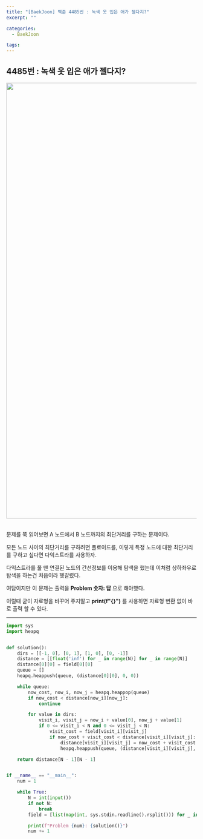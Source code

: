 ```yaml
---
title: "[BaekJoon] 백준 4485번 : 녹색 옷 입은 애가 젤다지?"
excerpt: ""

categories:
  - BaekJoon

tags:
---
```


## 4485번 : 녹색 옷 입은 애가 젤다지?

<center><img width="1150" alt="" src="https://user-images.githubusercontent.com/54533309/110912436-47819480-8357-11eb-9591-0a9ba12730c0.png">
</center>




<br>

문제를 쭉 읽어보면 A 노드에서 B 노드까지의 최단거리를 구하는 문제이다.

모든 노드 사이의 최단거리를 구하려면 플로이드를, 이렇게 특정 노드에 대한 최단거리를 구하고 싶다면 다익스트라를 사용하자.

다익스트라를 풀 땐 연결된 노드의 간선정보를 이용해 탐색을 했는데 이처럼 상하좌우로 탐색을 하는건 처음이라 헷갈렸다.

여담이지만 이 문제는 출력을 **Problem 숫자: 답** 으로 해야했다.

이럴때 굳이 자료형을 바꾸어 주지말고 **print(f"{}")** 를 사용하면 자료형 변환 없이 바로 출력 할 수 있다. 

---

```python
import sys
import heapq


def solution():
    dirs = [[-1, 0], [0, 1], [1, 0], [0, -1]]
    distance = [[float('inf') for _ in range(N)] for _ in range(N)]
    distance[0][0] = field[0][0]
    queue = []
    heapq.heappush(queue, (distance[0][0], 0, 0))

    while queue:
        now_cost, now_i, now_j = heapq.heappop(queue)
        if now_cost < distance[now_i][now_j]:
            continue

        for value in dirs:
            visit_i, visit_j = now_i + value[0], now_j + value[1]
            if 0 <= visit_i < N and 0 <= visit_j < N:
                visit_cost = field[visit_i][visit_j]
                if now_cost + visit_cost < distance[visit_i][visit_j]:
                    distance[visit_i][visit_j] = now_cost + visit_cost
                    heapq.heappush(queue, (distance[visit_i][visit_j], visit_i, visit_j))

    return distance[N - 1][N - 1]


if __name__ == "__main__":
    num = 1

    while True:
        N = int(input())
        if not N:
            break
        field = [list(map(int, sys.stdin.readline().rsplit())) for _ in range(N)]

        print(f"Problem {num}: {solution()}")
        num += 1
```

<br>

